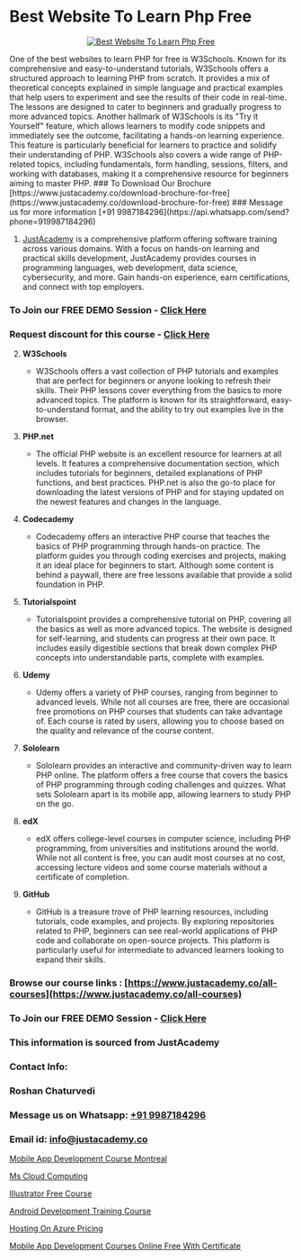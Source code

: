 # Best Website To Learn Php Free

<p align="center">
  <a href="https://justacademy.co/course-detail/php-training">
    <img src="https://justacademy.co/storage2/course_image/1676637155_course_image.webp" alt="Best Website To Learn Php Free">
  </a>
</p>
One of the best websites to learn PHP for free is W3Schools. Known for its comprehensive and easy-to-understand tutorials, W3Schools offers a structured approach to learning PHP from scratch. It provides a mix of theoretical concepts explained in simple language and practical examples that help users to experiment and see the results of their code in real-time. The lessons are designed to cater to beginners and gradually progress to more advanced topics. Another hallmark of W3Schools is its "Try it Yourself" feature, which allows learners to modify code snippets and immediately see the outcome, facilitating a hands-on learning experience. This feature is particularly beneficial for learners to practice and solidify their understanding of PHP. W3Schools also covers a wide range of PHP-related topics, including fundamentals, form handling, sessions, filters, and working with databases, making it a comprehensive resource for beginners aiming to master PHP.
### To Download Our Brochure [https://www.justacademy.co/download-brochure-for-free](https://www.justacademy.co/download-brochure-for-free)
### Message us for more information [+91 9987184296](https://api.whatsapp.com/send?phone=919987184296)

1) [JustAcademy](https://justacademy.co) is a comprehensive platform offering software training across various domains. With a focus on hands-on learning and practical skills development, JustAcademy provides courses in programming languages, web development, data science, cybersecurity, and more. Gain hands-on experience, earn certifications, and connect with top employers.

### To Join our FREE DEMO Session - [Click Here](https://www.justacademy.co/register-for-course-demo/)
### Request discount for this course - [Click Here](https://justacademy.co/contact-us/)

2) **W3Schools**
   - W3Schools offers a vast collection of PHP tutorials and examples that are perfect for beginners or anyone looking to refresh their skills. Their PHP lessons cover everything from the basics to more advanced topics. The platform is known for its straightforward, easy-to-understand format, and the ability to try out examples live in the browser.

3) **PHP.net**
   - The official PHP website is an excellent resource for learners at all levels. It features a comprehensive documentation section, which includes tutorials for beginners, detailed explanations of PHP functions, and best practices. PHP.net is also the go-to place for downloading the latest versions of PHP and for staying updated on the newest features and changes in the language.

4) **Codecademy**
   - Codecademy offers an interactive PHP course that teaches the basics of PHP programming through hands-on practice. The platform guides you through coding exercises and projects, making it an ideal place for beginners to start. Although some content is behind a paywall, there are free lessons available that provide a solid foundation in PHP.

5) **Tutorialspoint**
   - Tutorialspoint provides a comprehensive tutorial on PHP, covering all the basics as well as more advanced topics. The website is designed for self-learning, and students can progress at their own pace. It includes easily digestible sections that break down complex PHP concepts into understandable parts, complete with examples.

6) **Udemy**
   - Udemy offers a variety of PHP courses, ranging from beginner to advanced levels. While not all courses are free, there are occasional free promotions on PHP courses that students can take advantage of. Each course is rated by users, allowing you to choose based on the quality and relevance of the course content.

7) **Sololearn**
   - Sololearn provides an interactive and community-driven way to learn PHP online. The platform offers a free course that covers the basics of PHP programming through coding challenges and quizzes. What sets Sololearn apart is its mobile app, allowing learners to study PHP on the go.

8) **edX**
    - edX offers college-level courses in computer science, including PHP programming, from universities and institutions around the world. While not all content is free, you can audit most courses at no cost, accessing lecture videos and some course materials without a certificate of completion.

9) **GitHub**
   - GitHub is a treasure trove of PHP learning resources, including tutorials, code examples, and projects. By exploring repositories related to PHP, beginners can see real-world applications of PHP code and collaborate on open-source projects. This platform is particularly useful for intermediate to advanced learners looking to expand their skills.

### Browse our course links : [https://www.justacademy.co/all-courses](https://www.justacademy.co/all-courses) 
### To Join our FREE DEMO Session - [Click Here](https://www.justacademy.co/register-for-course-demo)


### This information is sourced from JustAcademy
### Contact Info:
### Roshan Chaturvedi
### Message us on Whatsapp: [+91 9987184296](https://api.whatsapp.com/send?phone=919987184296)
### Email id: [info@justacademy.co](mailto:info@justacademy.co)
                
[Mobile App Development Course Montreal](https://www.linkedin.com/pulse/mobile-app-development-course-montreal-justacademy-berlin-uzlde?trackingId=P1FfCD4ug7fDFrFcB%2BYU8Q%3D%3D&lipi=urn%3Ali%3Apage%3Ad_flagship3_company_admin%3BeekbxeIqSPGuF7pqzpj95g%3D%3D)

[Ms Cloud Computing](https://www.linkedin.com/pulse/ms-cloud-computing-justacademy-bay-area-dh9rc?trackingId=ZkEiAHpZ0iFrT2T46eaR8w%3D%3D&lipi=urn%3Ali%3Apage%3Ad_flagship3_company_admin%3BrsnEP2CeSl%2BKYnaEx50m1g%3D%3D)

[Illustrator Free Course](https://medium.com/@akanshapatil/illustrator-free-course-3abc168bfd57)

[Android Development Training Course](https://medium.com/@pzade254/android-development-training-course-005f4d0dfb3d)

[Hosting On Azure Pricing](https://justacademyin.github.io/justacademy/hosting-on-azure-pricing)

[Mobile App Development Courses Online Free With Certificate](https://justacademyin.github.io/justacademy/mobile-app-development-courses-online-free-with-certificate)

